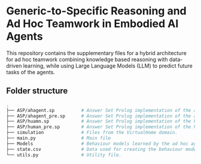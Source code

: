 # Generic-to-Specific Reasoning and Ad Hoc Teamwork in Embodied AI Agents
This repository contains the supplementary files for a hybrid architecture for ad hoc teamwork combining knowledge based reasoning with data-driven learning, while using Large Language Models (LLM) to predict future tasks of the agents.

## Folder structure

```bash
.
├── ASP/ahagent.sp          # Answer Set Prolog implementation of the ad hoc agent after refinment.
├── ASP/ahagent_pre.sp      # Answer Set Prolog implementation of the ad hoc agent.
├── ASP/huamn.sp            # Answer Set Prolog implementation of the human after refinment.
├── ASP/human_pre.sp        # Answer Set Prolog implementation of the human.
├── simulation              # Files from the VirtualHome domain.
├── main.py                 # Main file
├── Models                  # Behaviour models learned by the ad hoc agent for other agents.
├── state.csv               # Data used for creating the behaviour model.
└── utils.py                # Utility file.
```
